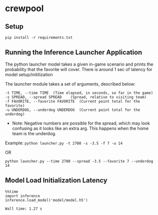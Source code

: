 # crewpool

## Setup
`pip install -r requirements.txt`

## Running the Inference Launcher Application

The python launcher model takes a given in-game scenario and prints
the probability that the favorite will cover. There is around 1 sec
of latency for model setup/initilization 

The launcher module takes a set of arguments, described below:
```
-t TIME, --time TIME  (Time elapsed, in seconds, so far in the game)
-s SPREAD, --spread SPREAD    (Spread, relative to visiting team)
-f FAVORITE, --favorite FAVORITE  (Current point total for the favorite)
-u UNDERDOG, --underdog UNDERDOG  (Current point total for the underdog)
```
* Note: Negative numbers are possible for the spread, which may look confusing as it
looks like an extra arg. This happens when the home team is the underdog. 

Example: 
`python launcher.py -t 2700 -s -3.5 -f 7 -u 14`

OR

`python launcher.py --time 2700 --spread -3.5 --favorite 7 --underdog 14`

## Model Load Initialization Latency


```
%%time
import inference
inference.load_model('model/model.h5')
```

`Wall time: 1.27 s`
